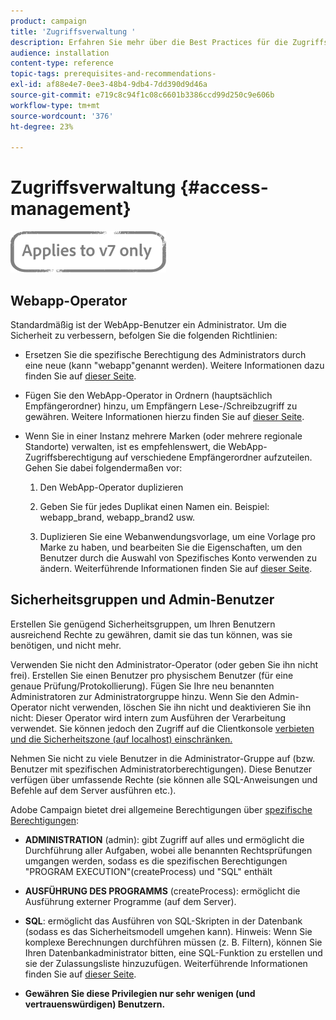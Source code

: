 ```yaml
---
product: campaign
title: 'Zugriffsverwaltung '
description: Erfahren Sie mehr über die Best Practices für die Zugriffsverwaltung.
audience: installation
content-type: reference
topic-tags: prerequisites-and-recommendations-
exl-id: af88e4e7-0ee3-48b4-9db4-7dd390d9d46a
source-git-commit: e719c8c94f1c08c6601b3386ccd99d250c9e606b
workflow-type: tm+mt
source-wordcount: '376'
ht-degree: 23%

---
```


# Zugriffsverwaltung  {#access-management}

![](../../assets/v7-only.svg)

## Webapp-Operator

Standardmäßig ist der WebApp-Benutzer ein Administrator. Um die Sicherheit zu verbessern, befolgen Sie die folgenden Richtlinien:

* Ersetzen Sie die spezifische Berechtigung des Administrators durch eine neue (kann &quot;webapp&quot;genannt werden). Weitere Informationen dazu finden Sie auf [dieser Seite](../../platform/using/access-management.md).

* Fügen Sie den WebApp-Operator in Ordnern (hauptsächlich Empfängerordner) hinzu, um Empfängern Lese-/Schreibzugriff zu gewähren. Weitere Informationen hierzu finden Sie auf [dieser Seite](../../platform/using/access-management.md).

* Wenn Sie in einer Instanz mehrere Marken (oder mehrere regionale Standorte) verwalten, ist es empfehlenswert, die WebApp-Zugriffsberechtigung auf verschiedene Empfängerordner aufzuteilen. Gehen Sie dabei folgendermaßen vor:

   1. Den WebApp-Operator duplizieren

   1. Geben Sie für jedes Duplikat einen Namen ein. Beispiel: webapp_brand, webapp_brand2 usw.

   1. Duplizieren Sie eine Webanwendungsvorlage, um eine Vorlage pro Marke zu haben, und bearbeiten Sie die Eigenschaften, um den Benutzer durch die Auswahl von Spezifisches Konto verwenden zu ändern.  Weiterführende Informationen finden Sie auf [dieser Seite](../../web/using/defining-web-forms-properties.md).

## Sicherheitsgruppen und Admin-Benutzer

Erstellen Sie genügend Sicherheitsgruppen, um Ihren Benutzern ausreichend Rechte zu gewähren, damit sie das tun können, was sie benötigen, und nicht mehr.

Verwenden Sie nicht den Administrator-Operator (oder geben Sie ihn nicht frei). Erstellen Sie einen Benutzer pro physischem Benutzer (für eine genaue Prüfung/Protokollierung). Fügen Sie Ihre neu benannten Administratoren zur Administratorgruppe hinzu. Wenn Sie den Admin-Operator nicht verwenden, löschen Sie ihn nicht und deaktivieren Sie ihn nicht: Dieser Operator wird intern zum Ausführen der Verarbeitung verwendet. Sie können jedoch den Zugriff auf die Clientkonsole [verbieten und die Sicherheitszone (auf localhost) einschränken.](../../platform/using/access-management.md)

Nehmen Sie nicht zu viele Benutzer in die Administrator-Gruppe auf (bzw. Benutzer mit spezifischen Administratorberechtigungen). Diese Benutzer verfügen über umfassende Rechte (sie können alle SQL-Anweisungen und Befehle auf dem Server ausführen etc.).

Adobe Campaign bietet drei allgemeine Berechtigungen über [spezifische Berechtigungen](../../platform/using/access-management.md#named-rights):

* **ADMINISTRATION**  (admin): gibt Zugriff auf alles und ermöglicht die Durchführung aller Aufgaben, wobei alle benannten Rechtsprüfungen umgangen werden, sodass es die spezifischen Berechtigungen &quot;PROGRAM EXECUTION&quot;(createProcess) und &quot;SQL&quot; enthält

* **AUSFÜHRUNG DES PROGRAMMS**  (createProcess): ermöglicht die Ausführung externer Programme (auf dem Server).

* **SQL**: ermöglicht das Ausführen von SQL-Skripten in der Datenbank (sodass es das Sicherheitsmodell umgehen kann). Hinweis: Wenn Sie komplexe Berechnungen durchführen müssen (z. B. Filtern), können Sie Ihren Datenbankadministrator bitten, eine SQL-Funktion zu erstellen und sie der Zulassungsliste hinzuzufügen. Weiterführende Informationen finden Sie auf [dieser Seite](../../installation/using/scripting-coding-guidelines.md).

* **Gewähren Sie diese Privilegien nur sehr wenigen (und vertrauenswürdigen) Benutzern.**
